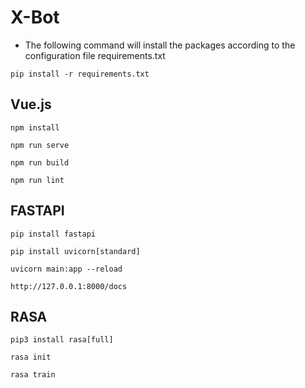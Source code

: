 # X-Bot

- The following command will install the packages according to the configuration file requirements.txt

```
pip install -r requirements.txt
```

## Vue.js 


```
npm install
```

```
npm run serve
```

```
npm run build
```

```
npm run lint
```


## FASTAPI 

```
pip install fastapi
```

```
pip install uvicorn[standard]
```

```
uvicorn main:app --reload
```

```
http://127.0.0.1:8000/docs
```


## RASA 


```
pip3 install rasa[full]
```

```
rasa init
```

```
rasa train
```
